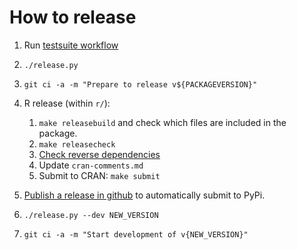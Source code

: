
How to release
==============

1. Run [testsuite workflow](https://github.com/multi-objective/testsuite/actions/workflows/moocore.yml)

1. `./release.py`

1. `git ci -a -m "Prepare to release v${PACKAGEVERSION}"`

1. R release (within `r/`):

    1. `make releasebuild` and check which files are included in the package.
    1. `make releasecheck`
    1. [Check reverse dependencies](https://github.com/multi-objective/moocore/actions/workflows/revdepcheck.yml)
    1. Update `cran-comments.md`
    1. Submit to CRAN: `make submit`

1. [Publish a release in github](https://github.com/multi-objective/moocore/releases/new) to automatically submit to PyPi.

1. `./release.py --dev NEW_VERSION`

1. `git ci -a -m "Start development of v{NEW_VERSION}"`

